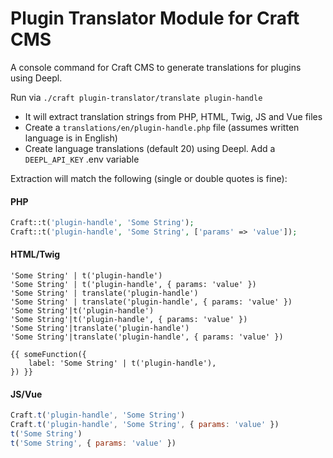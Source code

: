 # Plugin Translator Module for Craft CMS
A console command for Craft CMS to generate translations for plugins using Deepl.

Run via `./craft plugin-translator/translate plugin-handle`

- It will extract translation strings from PHP, HTML, Twig, JS and Vue files
- Create a `translations/en/plugin-handle.php` file (assumes written language is in English)
- Create language translations (default 20) using Deepl. Add a `DEEPL_API_KEY` .env variable

Extraction will match the following (single or double quotes is fine):

#### PHP
```php
Craft::t('plugin-handle', 'Some String');
Craft::t('plugin-handle', 'Some String', ['params' => 'value']);
```

#### HTML/Twig
```twig
'Some String' | t('plugin-handle')
'Some String' | t('plugin-handle', { params: 'value' })
'Some String' | translate('plugin-handle')
'Some String' | translate('plugin-handle', { params: 'value' })
'Some String'|t('plugin-handle')
'Some String'|t('plugin-handle', { params: 'value' })
'Some String'|translate('plugin-handle')
'Some String'|translate('plugin-handle', { params: 'value' })

{{ someFunction({
    label: 'Some String' | t('plugin-handle'),
}) }}
```

#### JS/Vue
```js
Craft.t('plugin-handle', 'Some String')
Craft.t('plugin-handle', 'Some String', { params: 'value' })
t('Some String')
t('Some String', { params: 'value' })
```
